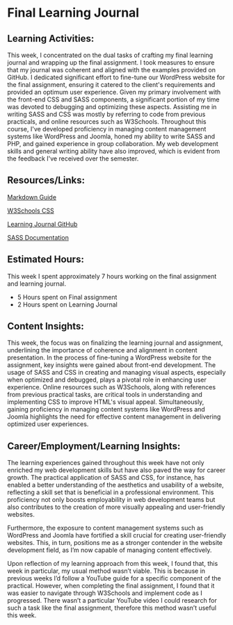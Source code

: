 # Final Learning Journal

## Learning Activities:

This week, I concentrated on the dual tasks of crafting my final learning journal and wrapping up the final assignment. I took measures to ensure that my journal was coherent and aligned with the examples provided on GitHub. I dedicated significant effort to fine-tune our WordPress website for the final assignment, ensuring it catered to the client's requirements and provided an optimum user experience. Given my primary involvement with the front-end CSS and SASS components, a significant portion of my time was devoted to debugging and optimizing these aspects. Assisting me in writing SASS and CSS was mostly by referring to code from previous practicals, and online resources such as W3Schools.
Throughout this course, I've developed proficiency in managing content management systems like WordPress and Joomla, honed my ability to write SASS and PHP, and gained experience in group collaboration. My web development skills and general writing ability have also improved, which is evident from the feedback I've received over the semester.

## Resources/Links:
[Markdown Guide](https://www.markdownguide.org/)

[W3Schools CSS](https://www.w3schools.com/css/)

[Learning Journal GitHub](https://github.com/CP3402/subject/wiki/Learning-Journals)

[SASS Documentation](https://sass-lang.com/documentation/)

## Estimated Hours:
This week I spent approximately 7 hours working on the final assignment and learning journal.
-	5 Hours spent on Final assignment
-	2 Hours spent on Learning Journal

## Content Insights:
This week, the focus was on finalizing the learning journal and assignment, underlining the importance of coherence and alignment in content presentation. In the process of fine-tuning a WordPress website for the assignment, key insights were gained about front-end development. The usage of SASS and CSS in creating and managing visual aspects, especially when optimized and debugged, plays a pivotal role in enhancing user experience. Online resources such as W3Schools, along with references from previous practical tasks, are critical tools in understanding and implementing CSS to improve HTML's visual appeal. Simultaneously, gaining proficiency in managing content systems like WordPress and Joomla highlights the need for effective content management in delivering optimized user experiences.

## Career/Employment/Learning Insights:
The learning experiences gained throughout this week have not only enriched my web development skills but have also paved the way for career growth. The practical application of SASS and CSS, for instance, has enabled a better understanding of the aesthetics and usability of a website, reflecting a skill set that is beneficial in a professional environment. This proficiency not only boosts employability in web development teams but also contributes to the creation of more visually appealing and user-friendly websites.

Furthermore, the exposure to content management systems such as WordPress and Joomla have fortified a skill crucial for creating user-friendly websites. This, in turn, positions me as a stronger contender in the website development field, as I’m now capable of managing content effectively.

Upon reflection of my learning approach from this week, I found that, this week in particular, my usual method wasn’t viable. This is because in previous weeks I’d follow a YouTube guide for a specific component of the practical. However, when completing the final assignment, I found that it was easier to navigate through W3Schools and implement code as I progressed. There wasn’t a particular YouTube video I could research for such a task like the final assignment, therefore this method wasn’t useful this week.
